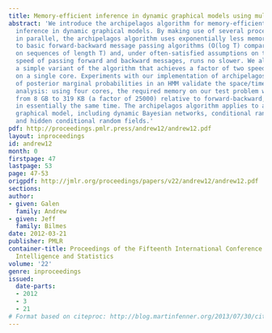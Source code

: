 ```yaml
---
title: Memory-efficient inference in dynamic graphical models using multiple cores
abstract: 'We introduce the archipelagos algorithm for memory-efficient multi-core
  inference in dynamic graphical models. By making use of several processors running
  in parallel, the archipelagos algorithm uses exponentially less memory compared
  to basic forward-backward message passing algorithms (O(log T) compared to O(T)
  on sequences of length T) and, under often-satisfied assumptions on the relative
  speed of passing forward and backward messages, runs no slower. We also describe
  a simple variant of the algorithm that achieves a factor of two speedup over forward-backward
  on a single core. Experiments with our implementation of archipelagos for the computation
  of posterior marginal probabilities in an HMM validate the space/time complexity
  analysis: using four cores, the required memory on our test problem was reduced
  from 8 GB to 319 KB (a factor of 25000) relative to forward-backward, but completed
  in essentially the same time. The archipelagos algorithm applies to any dynamic
  graphical model, including dynamic Bayesian networks, conditional random fields,
  and hidden conditional random fields.'
pdf: http://proceedings.pmlr.press/andrew12/andrew12.pdf
layout: inproceedings
id: andrew12
month: 0
firstpage: 47
lastpage: 53
page: 47-53
origpdf: http://jmlr.org/proceedings/papers/v22/andrew12/andrew12.pdf
sections: 
author:
- given: Galen
  family: Andrew
- given: Jeff
  family: Bilmes
date: 2012-03-21
publisher: PMLR
container-title: Proceedings of the Fifteenth International Conference on Artificial
  Intelligence and Statistics
volume: '22'
genre: inproceedings
issued:
  date-parts:
  - 2012
  - 3
  - 21
# Format based on citeproc: http://blog.martinfenner.org/2013/07/30/citeproc-yaml-for-bibliographies/
---
```


